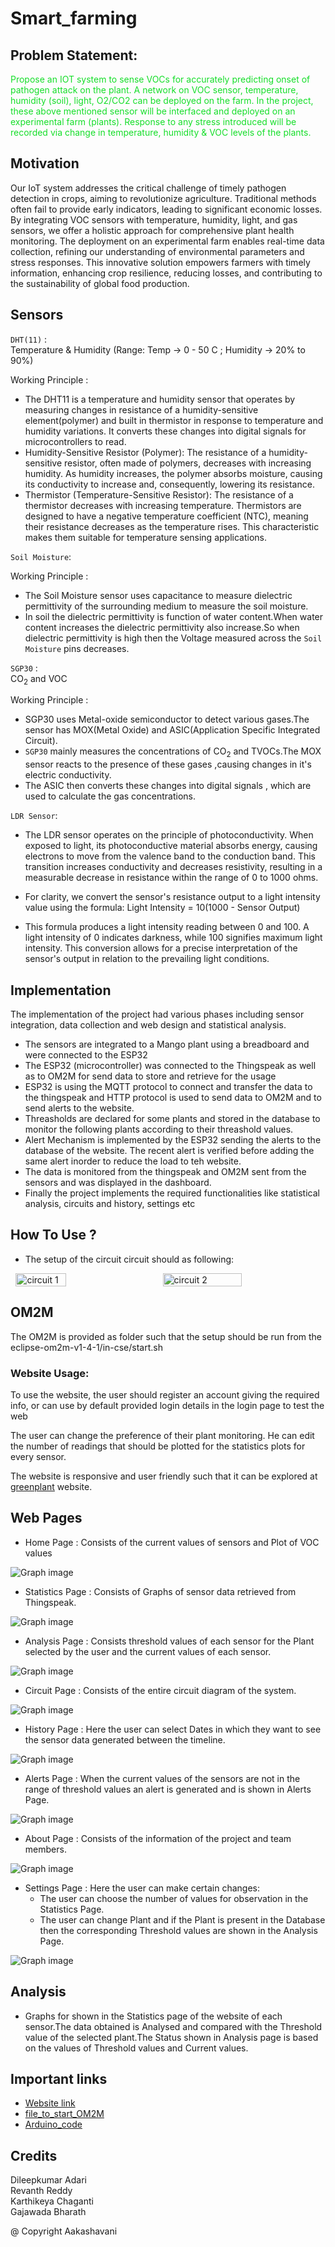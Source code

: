 # Smart_farming

## Problem Statement:

 <p style = "color :#16DE2A;">Propose an IOT system to sense VOCs for accurately predicting onset of pathogen attack on the plant. A network on VOC sensor, temperature, humidity (soil), light, O2/CO2 can be deployed on the farm. In the project, these above mentioned sensor will be interfaced and deployed on an experimental farm (plants). Response to any stress introduced will be recorded via change in temperature, humidity & VOC levels of the plants.</p>
	
## Motivation
<p style>Our IoT system addresses the critical challenge of timely pathogen detection in crops, aiming to revolutionize agriculture. Traditional methods often fail to provide early indicators, leading to significant economic losses. By integrating VOC sensors with temperature, humidity, light, and gas sensors, we offer a holistic approach for comprehensive plant health monitoring. The deployment on an experimental farm enables real-time data collection, refining our understanding of environmental parameters and stress responses. This innovative solution empowers farmers with timely information, enhancing crop resilience, reducing losses, and contributing to the sustainability of global food production.</p>

## Sensors 
`DHT(11)` :   
Temperature & Humidity (Range: Temp -> 0 - 50 C ; Humidity -> 20% to 90%)

Working Principle :   
- The DHT11 is a temperature and humidity sensor that operates by measuring changes in resistance of a humidity-sensitive element(polymer) and built in thermistor in response to temperature and humidity variations. It converts these changes into digital signals for microcontrollers to read.​
- Humidity-Sensitive Resistor (Polymer): The resistance of a humidity-sensitive resistor, often made of polymers, decreases with increasing humidity. As humidity increases, the polymer absorbs moisture, causing its conductivity to increase and, consequently, lowering its resistance.
- Thermistor (Temperature-Sensitive Resistor): The resistance of a thermistor decreases with increasing temperature. Thermistors are designed to have a negative temperature coefficient (NTC), meaning their resistance decreases as the temperature rises. This characteristic makes them suitable for temperature sensing applications.

`Soil Moisture`: 

Working Principle : 
- The Soil Moisture sensor uses capacitance to measure dielectric permittivity of the surrounding medium to measure the soil moisture.
- In soil the dielectric permittivity is function of water content.When water content increases the dielectric permittivity also increase.So when dielectric permittivity is high then the Voltage measured across the `Soil Moisture` pins decreases.

`SGP30` :    
CO<sub>2</sub> and VOC  

Working Principle : 
- SGP30 uses Metal-oxide semiconductor to detect various gases.The sensor has MOX(Metal Oxide) and ASIC(Application Specific Integrated Circuit).
- `SGP30` mainly measures the concentrations of CO<sub>2</sub> and TVOCs.The MOX sensor reacts to the presence of these gases ,causing changes in it's electric conductivity.
- The ASIC then converts these changes into digital signals , which are used to calculate the gas concentrations.

`LDR Sensor`:   

- The LDR sensor operates on the principle of photoconductivity. When exposed to light, its photoconductive material absorbs energy, causing electrons to move from the valence band to the conduction band. This transition increases conductivity and decreases resistivity, resulting in a measurable decrease in resistance within the range of 0 to 1000 ohms.
- For clarity, we convert the sensor's resistance output to a light intensity value using the formula:
            Light Intensity = 10(1000 - Sensor Output)
            
- This formula produces a light intensity reading between 0 and 100. A light intensity of 0 indicates darkness, while 100 signifies maximum light intensity. This conversion allows for a precise interpretation of the sensor's output in relation to the prevailing light conditions.

## Implementation
The implementation of the project had various phases including sensor integration, data collection and web design and statistical analysis.

- The sensors are integrated to a Mango plant using a breadboard and were connected to the ESP32  
- The ESP32 (microcontroller) was connected to the Thingspeak as well as to OM2M for send data to store and retrieve for the usage  
- ESP32 is using the MQTT protocol to connect and transfer the data to the thingspeak and HTTP protocol is used to send data to OM2M and to send alerts to the website.
- Threasholds are declared for some plants and stored in the database to monitor the following plants according to their threashold values.
- Alert Mechanism is implemented by the ESP32 sending the alerts to the database of the website. The recent alert is verified before adding the same alert inorder to reduce the load to teh website.
- The data is monitored from the thingspeak and OM2M sent from the sensors and was displayed in the dashboard.
- Finally the project implements the required functionalities like statistical analysis, circuits and history, settings etc


## How To Use ?
- The setup of the circuit circuit should as following:
<div style="display: flex;justify-content: space-around;">
<img src="https://github.com/Dileepadari/Smart_farming/tree/main/project_photos/circ.jpeg" width="40%" alt="circuit 1"><br>
<img src="https://github.com/Dileepadari/Smart_farming/tree/main/project_photos/circuit.jpeg" width="50%"alt="circuit 2">
</div>  

## OM2M
The OM2M is provided as folder such that the setup should be run from the eclipse-om2m-v1-4-1/in-cse/start.sh


### Website Usage:
To use the website, the user should register an account giving the required info, or can use by default provided login details in the login page to test the web

The user can change the preference of their plant monitoring. He can edit the number of readings that should be plotted for the statistics plots for every sensor.

The website is responsive and user friendly such that it can be explored at [greenplant](greenplant.pythonanywhere.com) website.

## Web Pages
- Home Page : Consists of the current values of sensors and Plot of VOC values​  

![Graph image](/project_photos/home.jpeg)   
    

- Statistics Page : Consists of Graphs of sensor data retrieved from Thingspeak.​  

![Graph image](/project_photos/stat.jpeg)    
     

- Analysis Page : Consists threshold values of each sensor for the Plant selected by the user and the current values of each sensor. ​   
     
![Graph image](/project_photos/analysis.jpeg)    
       
     
- Circuit Page : Consists of the entire circuit diagram of the system.​     
       
![Graph image](/project_photos/circuit.jpeg)     
       
      
- History Page : Here the user can select Dates in which they want to see the sensor data generated between the timeline.     ​
      
![Graph image](/project_photos/history.jpeg)     
      
      
- Alerts Page : When the current values of the sensors are not in the range of threshold values an alert is generated and is shown in Alerts Page.     
    
     
![Graph image](/project_photos/alerts.jpeg)     
     

- About Page : Consists of the information of the project and team members.​   
    
![Graph image](/project_photos/about.jpeg)    
     

- Settings Page : Here the user can make certain changes:​   
    - The user can choose the number of values for observation in the Statistics Page.​
    - The user can change Plant and if the Plant is present in the Database then the corresponding Threshold values are shown in the Analysis Page.   

![Graph image](/project_photos/settings.jpeg)  
     

## Analysis
- Graphs for shown in the Statistics page of the website of each sensor.The data obtained is Analysed and compared with the Threshold value of the selected plant.The Status shown in Analysis page is based on the values of Threshold values and Current values.     

## Important links
- [Website link](http://greenplant.pythonanywhere.com/)   
- [file_to_start_OM2M](/eclipse-om2m-v1-4-1/in-cse/start.sh)    
- [Arduino_code](/Arduino/ESW_Project.ino)                                                                                            

## Credits
Dileepkumar Adari    
Revanth Reddy    
Karthikeya Chaganti    
Gajawada Bharath    

@ Copyright Aakashavani

